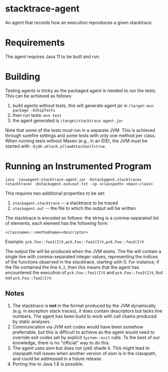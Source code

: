 # stacktrace-agent
An agent that records how an execution reproduces a given stacktrace.

# Requirements

The agent requires Java 11 to be built and run.

# Building 

Testing agents is tricky as the packaged agent is needed to run the tests. This can be achieved as follows:

1. build agents without tests, this will generate agent jar in `/target`: `mvn package -DskipTests`
2. then run tests: `mvn test`
3. the agent generated is `/target/stacktrace-agent.jar`

Note that some of the tests must run in a separate JVM. This is achieved through surefire settings and 
some tests with only one method per class. When running tests without Maven (e.g., in an IDE),
the JVM must be started with `-Djdk.attach.allowAttachSelf=true`.

# Running an Instrumented Program

`java -javaagent:stacktrace-agent.jar -Dstackagent.stacktrace=<stacktrace> -Dstackagent.out=out.txt -cp <classpath> <main-class>`

This requires two additional properties to be set: 

1. `stackagent.stacktrace` -- a stacktrace to be traced
2. `stackagent.out` -- the file to which the output will be written

The stacktrace is encoded as follows: the string is a comma-separated list of elements, each element has the following form:

`<classname>::<methodname><descriptor>`

Example: `pck.Foo::foo1(I)V,pck.Foo::foo2(I)V,pck.Foo::foo3(I)V`

The output file will be produced when the JVM exists. The file will contain a single line with comma-separated integer values, 
representing the indices of the functions observed in the stacktrace, starting with 0. For instance, if the file contained 
the line `0,2`, then this means that the agent has encountered the execution of `pck.Foo::foo1(I)V` and `pck.Foo::foo3(I)V`, 
but not `pck.Foo::foo2(I)V`. 

## Notes

1. The stacktrace is **not** in the format produced by the JVM dynamically (e.g. in exception stack traces), it does contain descriptors but lacks line numbers. The agent has been build to work with call chains produced by static analyses.
2. Communication via JVM exit codes would have been somehow preferrable, but this is difficult to achieve as the agent would need to override exit codes set by explicit `System::exit` calls. To the best of our knowledge, there is no "official" way to do this.
3. The agent uses *asm* but does not (yet) shade it. This might lead to classpath hell issues when another version of *asm* is in the classpath, and could be addressed in a future release. 
4. Porting this to Java 1.8 is possible.